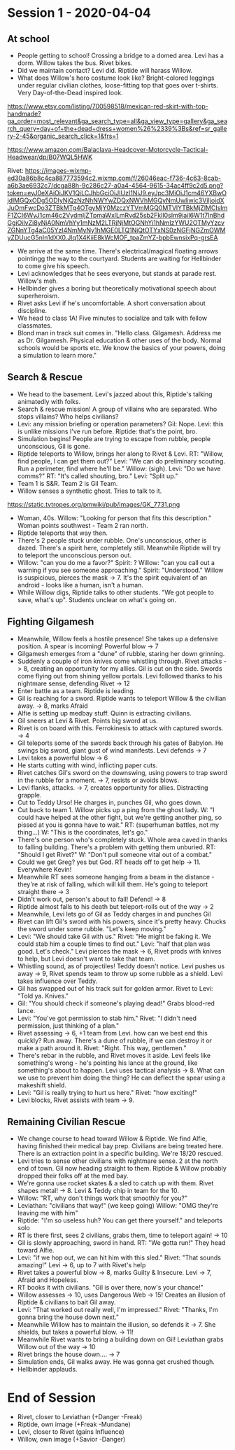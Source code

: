 <!-- TITLE: Session 1 -->
<!-- SUBTITLE: Team vs. Search and Rescue. We try to make Gilgamesh mythical. -->

# Session 1 - 2020-04-04

## At school

* People getting to school! Crossing a bridge to a domed area. Levi has a dorm. Willow takes the bus. Rivet bikes.
* Did we maintain contact? Levi did. Riptide will harass Willow.
* What does Willow's hero costume look like? Bright-colored leggings under regular civilian clothes, loose-fitting top that goes over t-shirts. Very Day-of-the-Dead inspired look.

https://www.etsy.com/listing/700598518/mexican-red-skirt-with-top-handmade?ga_order=most_relevant&ga_search_type=all&ga_view_type=gallery&ga_search_query=day+of+the+dead+dress+women%26%2339%3Bs&ref=sr_gallery-2-45&organic_search_click=1&frs=1

https://www.amazon.com/Balaclava-Headcover-Motorcycle-Tactical-Headwear/dp/B07WQL5HWK

Rivet: https://images-wixmp-ed30a86b8c4ca887773594c2.wixmp.com/f/26046eac-f736-4c63-8cab-a6b3ae6932c7/dcga88h-9c286c27-a0a4-4564-9615-34ac4ff9c2d5.png?token=eyJ0eXAiOiJKV1QiLCJhbGciOiJIUzI1NiJ9.eyJpc3MiOiJ1cm46YXBwOjdlMGQxODg5ODIyNjQzNzNhNWYwZDQxNWVhMGQyNmUwIiwic3ViIjoidXJuOmFwcDo3ZTBkMTg4OTgyMjY0MzczYTVmMGQ0MTVlYTBkMjZlMCIsImF1ZCI6WyJ1cm46c2VydmljZTpmaWxlLmRvd25sb2FkIl0sIm9iaiI6W1t7InBhdGgiOiIvZi8yNjA0NmVhYy1mNzM2LTRjNjMtOGNhYi1hNmIzYWU2OTMyYzcvZGNnYTg4aC05YzI4NmMyNy1hMGE0LTQ1NjQtOTYxNS0zNGFjNGZmOWMyZDUucG5nIn1dXX0.Jlq1X4KiiE8kWcMOF_tpaZmYZ-bpbEwnsixPq-grsEA

* We arrive at the same time. There's electrical/magical floating arrows pointingg the way to the courtyard. Students are waiting for Hellbinder to come give his speech.
* Levi acknowledges that he sees everyone, but stands at parade rest. Willow's meh.
* Hellbinder gives a boring but theoretically motivational speech about superheroism.
* Rivet asks Levi if he's uncomfortable. A short conversation about discipline.
* We head to class 1A! Five minutes to socialize and talk with fellow classmates.
* Blond man in track suit comes in. "Hello class. Gilgamesh. Address me as Dr. Gilgamesh. Physical education & other uses of the body. Normal schools would be sports etc. We know the basics of your powers, doing a simulation to learn more."

## Search & Rescue

* We head to the basement. Levi's jazzed about this, Riptide's talking animatedly with folks.
* Search & rescue mission! A group of villains who are separated. Who stops villains? Who helps civilians?
* Levi: any mission briefing or operation parameters? Gil: Nope. Levi: this is unlike missions I've run before. Riptide: that's the point, bro.
* Simulation begins! People are trying to escape from rubble, people unconscious, Gil is gone.
* Riptide teleports to Willow, brings her along to Rivet & Levi. RT: "Willow, find people, I can get them out?" Levi: "We can do preliminary scouting. Run a perimeter, find where he'll be." Willow: (sigh). Levi: "Do we have comms?" RT: "It's called shouting, bro." Levi: "Split up."
* Team 1 is S&R. Team 2 is Gil Team.
* Willow senses a synthetic ghost. Tries to talk to it.

https://static.tvtropes.org/pmwiki/pub/images/GK_7731.png

* Woman, 40s. Willow: "Looking for person that fits this description." Woman points southwest - Team 2 ran north.
* Riptide teleports that way then.
* There's 2 people stuck under rubble. One's unconscious, other is dazed. There's a spirit here, completely still. Meanwhile Riptide will try to teleport the unconscious person out.
* Willow: "can you do me a favor?" Spirit: ? Willow: "can you call out a warning if you see someone approaching." Spirit: "Understood." Willow is suspicious, pierces the mask -> 7. It's the spirit equivalent of an android - looks like a human, isn't a human.
* While Willow digs, Riptide talks to other students. "We got people to save, what's up". Students unclear on what's going on.

## Fighting Gilgamesh

* Meanwhile, Willow feels a hostile presence! She takes up a defensive position. A spear is incoming! Powerful blow -> 7
* Gilgamesh emerges from a "dune" of rubble, staring her down grinning.
* Suddenly a couple of iron knives come whistling through. Rivet attacks -> 8, creating an opportunity for my allies. Gil is cut on the side. Swords come flying out from shining yellow portals. Levi followed thanks to his nightmare sense, defending Rivet -> 12
* Enter battle as a team. Riptide is leading.
* Gil is reaching for a sword. Riptide wants to teleport Willow & the civilian away. -> 8, marks Afraid
* Alfie is setting up medbay stuff. Quinn is extracting civilians.
* Gil sneers at Levi & Rivet. Points big sword at us.
* Rivet is on board with this. Ferrokinesis to attack with captured swords. -> 4
* Gil teleports some of the swords back through his gates of Babylon. He swings big sword, giant gust of wind manifests. Levi defends -> 7
* Levi takes a powerful blow -> 6
* He starts cutting with wind, inflicting paper cuts.
* Rivet catches Gil's sword on the downswing, using powers to trap sword in the rubble for a moment. -> 7, resists or avoids blows.
* Levi flanks, attacks. -> 7, creates opportunity for allies. Distracting grapple.
* Cut to Teddy Urso! He charges in, punches Gil, who goes down.
* Cut back to team 1. Willow picks up a ping from the ghost lady. W: "I could have helped at the other fight, but we're getting another ping, so pissed at you is gonna have to wait." RT: (superhuman battles, not my thing...) W: "This is the coordinates, let's go."
* There's one person who's completely stuck. Whole area caved in thanks to falling building. There's a problem with getting them unburied. RT: "Should I get Rivet?" W: "Don't pull someone vital out of a combat."
* Could we get Greg? yes but God. RT heads off to get help -> 11. Everywhere Kevin!
* Meanwhile RT sees someone hanging from a beam in the distance - they're at risk of falling, which will kill them. He's going to teleport straight there -> 3
* Didn't work out, person's about to fall! Defend! -> 8
* Riptide almost falls to his death but teleport-rolls out of the way -> 2
* Meanwhile, Levi lets go of Gil as Teddy charges in and punches Gil
* Rivet can lift Gil's sword with his powers, since it's pretty heavy. Chucks the sword under some rubble. "Let's keep moving."
* Levi: "We should take Gil with us." Rivet: "He might be faking it. We could stab him a couple times to find out." Levi: "half that plan was good. Let's check." Levi pierces the mask -> 6, Rivet prods with knives to help, but Levi doesn't want to take that team.
* Whistling sound, as of projectiles! Teddy doesn't notice. Levi pushes us away -> 9, Rivet spends team to throw up some rubble as a shield. Levi takes influence over Teddy.
* Gil has swapped out of his track suit for golden armor. Rivet to Levi: "Told ya. Knives."
* Gil: "You should check if someone's playing dead!" Grabs blood-red lance.
* Levi: "You've got permission to stab him." Rivet: "I didn't need permission, just thinking of a plan."
* Rivet assessing -> 6, +1 team from Levi. how can we best end this quickly? Run away. There's a dune of rubble, if we can destroy it or make a path around it. Rivet: "Right. This way, gentlemen."
* There's rebar in the rubble, and Rivet moves it aside. Levi feels like something's wrong - he's pointing his lance at the ground, like something's about to happen. Levi uses tactical analysis -> 8. What can we use to prevent him doing the thing? He can deflect the spear using a makeshift shield.
* Levi: "Gil is really trying to hurt us here." Rivet: "how exciting!"
* Levi blocks, Rivet assists with team -> 9.

## Remaining Civilian Rescue

* We change course to head toward Willow & Riptide. We find Alfie, having finished their medical bay prep. Civilians are being treated here. There is an extraction point in a specific building. We're 18/20 rescued.
* Levi tries to sense other civilians with nightmare sense. 2 at the north end of town. Gil now heading straight to them. Riptide & Willow probably dropped their folks off at the med bay.
* We're gonna use rocket skates & a sled to catch up with them. Rivet shapes metal! -> 8. Levi & Teddy chip in team for the 10.
* Willow: "RT, why don't things work that smoothly for you?"
* Leviathan: "civilians that way!" (we keep going) Willow: "OMG they're leaving me with him"
* Riptide: "I'm so useless huh? You can get there yourself." and teleports solo
* RT is there first, sees 2 civilians, grabs them, time to teleport again! -> 10
* Gil is slowly approaching, sword in hand. RT: "We gotta run!" They head toward Alfie.
* Levi: "if we hop out, we can hit him with this sled." Rivet: "That sounds amazing!" Levi -> 6, up to 7 with Rivet's help
* Rivet takes a powerful blow -> 8, marks Guilty & Insecure. Levi -> 7, Afraid and Hopeless.
* RT books it with civilians. "Gil is over there, now's your chance!"
* Willow assesses -> 10, uses Dangerous Web -> 15! Creates an illusion of Riptide & civilians to bait Gil away.
* Levi: "That worked out really well, I'm impressed." Rivet: "Thanks, I'm gonna bring the house down next."
* Meanwhile Willow has to maintain the illusion, so defends it -> 7. She shields, but takes a powerful blow. -> 11!
* Meanwhile Rivet wants to bring a building down on Gil! Leviathan grabs Willow out of the way -> 10
* Rivet brings the house down.... -> 7
* Simulation ends, Gil walks away. He was gonna get crushed though.
* Hellbinder applauds.

# End of Session

* Rivet, closer to Leviathan (+Danger -Freak)
* Riptide, own image (+Freak -Mundane)
* Levi, closer to Rivet (gains Influence)
* Willow, own image (+Savior -Danger)